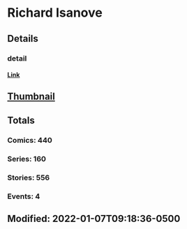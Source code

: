 # Richard  Isanove 
## Details
### detail
#### [Link](http://marvel.com/comics/creators/13055/richard_isanove?utm_campaign=apiRef&utm_source=225578a89fc76f3d20fbffda5d17a88d)
## [Thumbnail](http://i.annihil.us/u/prod/marvel/i/mg/b/40/image_not_available.jpg)
## Totals
### Comics: 440
### Series: 160
### Stories: 556
### Events: 4
## Modified: 2022-01-07T09:18:36-0500